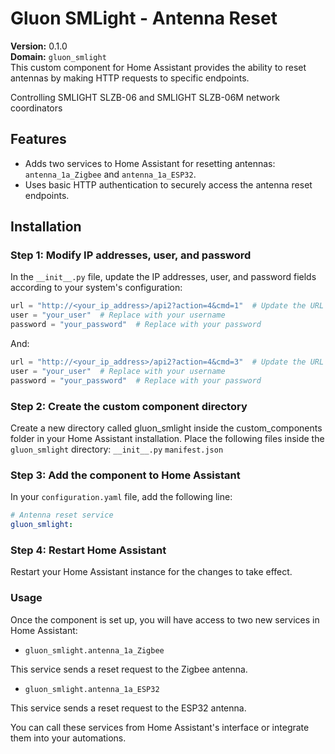 # Gluon SMLight - Antenna Reset

**Version:** 0.1.0  
**Domain:** `gluon_smlight`  
This custom component for Home Assistant provides the ability to reset antennas by making HTTP requests to specific endpoints.

Controlling SMLIGHT SLZB-06 and SMLIGHT SLZB-06M network coordinators


## Features
- Adds two services to Home Assistant for resetting antennas: `antenna_1a_Zigbee` and `antenna_1a_ESP32`.
- Uses basic HTTP authentication to securely access the antenna reset endpoints.

## Installation

### Step 1: Modify IP addresses, user, and password
In the `__init__.py` file, update the IP addresses, user, and password fields according to your system's configuration:
```python
url = "http://<your_ip_address>/api2?action=4&cmd=1"  # Update the URL
user = "your_user"  # Replace with your username
password = "your_password"  # Replace with your password
```
And:
```python
url = "http://<your_ip_address>/api2?action=4&cmd=3"  # Update the URL
user = "your_user"  # Replace with your username
password = "your_password"  # Replace with your password
```
### Step 2: Create the custom component directory
Create a new directory called gluon_smlight inside the custom_components folder in your Home Assistant installation.
Place the following files inside the `gluon_smlight` directory:
`__init__.py`
`manifest.json`

### Step 3: Add the component to Home Assistant
In your `configuration.yaml` file, add the following line:
```yaml
# Antenna reset service
gluon_smlight:
```

### Step 4: Restart Home Assistant
Restart your Home Assistant instance for the changes to take effect.

### Usage
Once the component is set up, you will have access to two new services in Home Assistant:

- `gluon_smlight.antenna_1a_Zigbee`
  
This service sends a reset request to the Zigbee antenna.

- `gluon_smlight.antenna_1a_ESP32`
  
This service sends a reset request to the ESP32 antenna.


You can call these services from Home Assistant's interface or integrate them into your automations.
